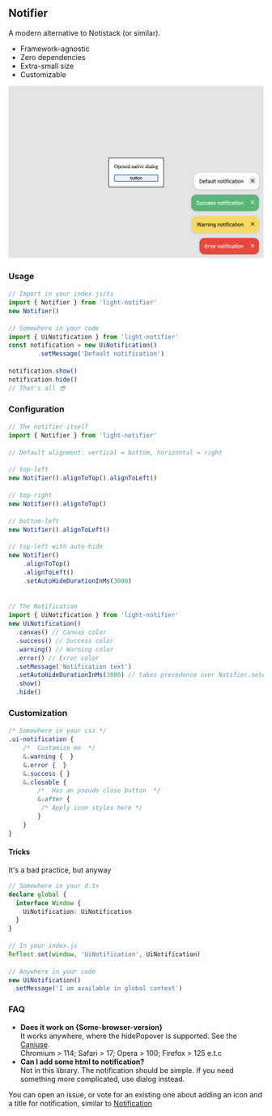 ## Notifier

A modern alternative to Notistack (or similar).
- Framework-agnostic
- Zero dependencies
- Extra-small size
- Customizable

![example](./notifications.png "Title")


### Usage
```js
// Import in your index.js/ts
import { Notifier } from 'light-notifier'
new Notifier()

// Somewhere in your code
import { UiNotification } from 'light-notifier'
const notification = new UiNotification()
        .setMessage('Default notification')

notification.show()
notification.hide()
// That's all 😎
```

### Configuration
```js
// The notifier itself
import { Notifier } from 'light-notifier'

// Default alignment: vertical = bottom, horizontal = right

// top-left
new Notifier().alignToTop().alignToLeft()

// top-right
new Notifier().alignToTop()

// bottom-left
new Notifier().alignToLeft()

// top-left with auto-hide
new Notifier()
    .alignToTop()
    .alignToLeft()
    .setAutoHideDurationInMs(3000)


// The Notification
import { UiNotification } from 'light-notifier'
new UiNotification() 
  .canvas() // Canvas color
  .success() // Success color
  .warning() // Warning color
  .error() // Error color
  .setMessage('Notification text')
  .setAutoHideDurationInMs(3000) // takes precedence over Notifier.setAutoHideDurationInMs
  .show() 
  .hide()
```

### Customization
```css
/* Somewhere in your css */
.ui-notification {
    /*  Customize me  */
    &.warning {  }
    &.error {  }
    &.success { }
    &.closable { 
        /*  Has an pseudo close button  */
        &:after {
         /* Apply icon styles here */
        }
    }
}
```

#### Tricks
It's a bad practice, but anyway
```typescript
// Somewhere in your d.ts
declare global {
  interface Window {
    UiNotification: UiNotification
  }
}

// In your index.js
Reflect.set(window, 'UiNotification', UiNotification)

// Anywhere in your code
new UiNotification()
 .setMessage('I am available in global context')
```

### FAQ
- <b>Does it work on {Some-browser-version}</b><br/>
  It works anywhere, where the hidePopover is supported. See the [Caniuse](https://caniuse.com/mdn-api_htmlelement_hidepopover).<br/>
  Chromium > 114; Safari > 17; Opera > 100; Firefox > 125 e.t.c
- <b>Can I add some html to notification?</b> <br />
  Not in this library. The notification should be simple.
  If you need something more complicated, use dialog instead.<br/>

You can open an issue,
or vote for an existing one about adding an icon and a title for notification,
similar to [Notification](https://developer.mozilla.org/en-US/docs/Web/API/Notification)